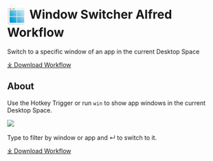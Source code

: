 # <img src='Workflow/icon.png' width='45' align='center' alt='icon'> Window Switcher Alfred Workflow

Switch to a specific window of an app in the current Desktop Space

<a href='https://github.com/alfredapp/window-switcher-workflow/releases/latest/download/Window.Switcher.alfredworkflow'>⤓ Download Workflow</a>

## About

<!-- BEGIN ABOUT -->

Use the Hotkey Trigger or run `win` to show app windows in the current Desktop Space.

![](https://i.imgur.com/XRA6B8m.png)

Type to filter by window or app and ↵ to switch to it.

<!-- END ABOUT -->

<a href='https://github.com/alfredapp/window-switcher-workflow/releases/latest/download/Window.Switcher.alfredworkflow'>⤓ Download Workflow</a>
